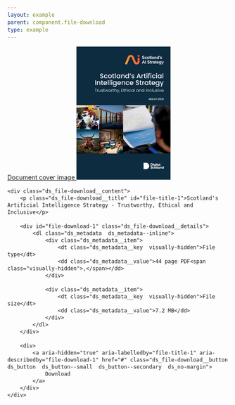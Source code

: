 ```yaml
---
layout: example
parent: component.file-download
type: example
---
```

<div class="ds_file-download">
    <div class="ds_file-download__thumbnail">
        <a class="ds_file-download__thumbnail-link" aria-hidden="true" tabindex="-1" href="#">
            <span class="visually-hidden">Document cover image</span>
            <img class="ds_file-download__thumbnail-image" src="/assets/images/graphics/ai-publication-cover.png" alt="">
        </a>
    </div>

    <div class="ds_file-download__content">
        <p class="ds_file-download__title" id="file-title-1">Scotland's Artificial Intelligence Strategy - Trustworthy, Ethical and Inclusive</p>

        <div id="file-download-1" class="ds_file-download__details">
            <dl class="ds_metadata  ds_metadata--inline">
                <div class="ds_metadata__item">
                    <dt class="ds_metadata__key  visually-hidden">File type</dt>
                    <dd class="ds_metadata__value">44 page PDF<span class="visually-hidden">,</span></dd>
                </div>

                <div class="ds_metadata__item">
                    <dt class="ds_metadata__key  visually-hidden">File size</dt>
                    <dd class="ds_metadata__value">7.2 MB</dd>
                </div>
            </dl>
        </div>

        <div>
            <a aria-hidden="true" aria-labelledby="file-title-1" aria-describedby="file-download-1" href="#" class="ds_file-download__button  ds_button  ds_button--small  ds_button--secondary  ds_no-margin">
                Download
            </a>
        </div>
    </div>
</div>
